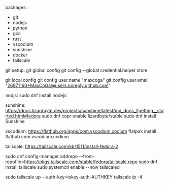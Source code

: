 packages:
- git
- nodejs
- python
- gcc
- rust
- vscodium
- sunshine
- docker
- tailscale

git setup:
git global config
git config --global credential.helper store

git local config
git config user.name "maxcoga"
git config user.email "26971160+MaxCoGa@users.noreply.github.com"

nodjs:
sudo dnf install nodejs

sunshine:
https://docs.lizardbyte.dev/projects/sunshine/latest/md_docs_2getting__started.html#fedora
sudo dnf copr enable lizardbyte/stable
sudo dnf install Sunshine

vscodium:
https://flathub.org/apps/com.vscodium.codium
flatpak install flathub com.vscodium.codium


tailscale:
https://tailscale.com/kb/1511/install-fedora-2

sudo dnf config-manager addrepo --from-repofile=https://pkgs.tailscale.com/stable/fedora/tailscale.repo
sudo dnf install tailscale
sudo systemctl enable --now tailscaled

sudo tailscale up --auth-key=tskey-auth-AUTHKEY
tailscale ip -4 